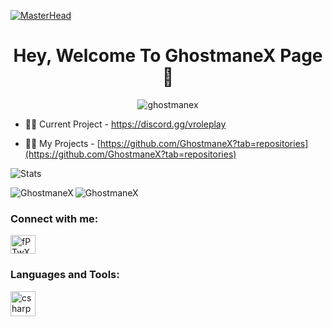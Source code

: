[![MasterHead](https://cdn.discordapp.com/attachments/1009569570782195732/1076082700357746808/gif.gif)](https://google.com/)
<h1 align="center">Hey, Welcome To GhostmaneX Page 👋</h1>
<p align="center"> <img src="https://komarev.com/ghpvc/?username=ghostmanex&label=Profile%20views&color=0e75b6&style=flat" alt="ghostmanex" /> </p>

- 👨‍💼 Current Project - https://discord.gg/vroleplay

- 👨‍💻 My Projects - [https://github.com/GhostmaneX?tab=repositories](https://github.com/GhostmaneX?tab=repositories)

![Stats](https://github-readme-stats.vercel.app/api?username=GhostmaneX&theme=onedark&show_icons=true)

<p><img align="left" src="https://github-readme-stats.vercel.app/api/top-langs?username=GhostmaneX&show_icons=true&locale=en&layout=compact" alt="GhostmaneX" /></p>

<p><img align="center" src="https://github-readme-streak-stats.herokuapp.com/?user=GhostmaneX&" alt="GhostmaneX" /></p>

<h3 align="left">Connect with me:</h3>
<p align="left">
<a href="https://discord.gg/8WFJgpGR6z" target="blank"><img align="center" src="https://raw.githubusercontent.com/rahuldkjain/github-profile-readme-generator/master/src/images/icons/Social/discord.svg" alt="fPTwXZRUu8" height="30" width="40" /></a>
</p>

<h3 align="left">Languages and Tools:</h3>
<p align="left"> <a href="https://www.w3schools.com/cs/" target="_blank" rel="noreferrer"> <img src="https://upload.wikimedia.org/wikipedia/commons/thumb/c/cf/Lua-Logo.svg/600px-Lua-Logo.svg.png?20150107024942" alt="csharp" width="40" height="40"/> </a></p>
